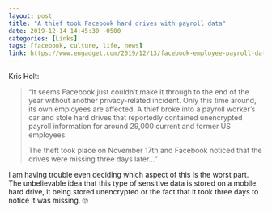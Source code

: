 ```yaml
---
layout: post
title: "A thief took Facebook hard drives with payroll data"
date: 2019-12-14 14:45:30 -0500
categories: [Links]
tags: [facebook, culture, life, news]
link: https://www.engadget.com/2019/12/13/facebook-employee-payroll-data-theft/
---
```


Kris Holt:

>“It seems Facebook just couldn’t make it through to the end of the year without another privacy-related incident.
Only this time around, its own employees are affected. A thief broke into a payroll worker’s car and stole hard drives
that reportedly contained unencrypted payroll information for around 29,000 current and former US employees.
>
>The theft took place on November 17th and Facebook noticed that the drives were missing three days later...”

I am having trouble even deciding which aspect of this is the worst part. The unbelievable idea that this type of sensitive data is stored on a mobile hard drive, it being stored unencrypted or the fact that it took three days to notice it was missing. 🙄
